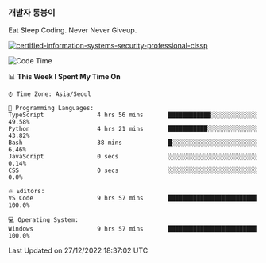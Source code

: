 ### 개발자 통붕이
Eat Sleep Coding.
Never Never Giveup.

[![certified-information-systems-security-professional-cissp](https://user-images.githubusercontent.com/44606727/157613689-acd84ec6-5f8f-4e79-89d9-a8d51f033634.png)](https://www.credly.com/badges/f394a010-85a0-450b-9136-8043af01d71c/public_url)

<!--START_SECTION:waka-->
![Code Time](http://img.shields.io/badge/Code%20Time-1%2C345%20hrs%2032%20mins-blue)

📊 **This Week I Spent My Time On** 

```text
⌚︎ Time Zone: Asia/Seoul

💬 Programming Languages: 
TypeScript               4 hrs 56 mins       ████████████░░░░░░░░░░░░░   49.58% 
Python                   4 hrs 21 mins       ███████████░░░░░░░░░░░░░░   43.82% 
Bash                     38 mins             █░░░░░░░░░░░░░░░░░░░░░░░░   6.46% 
JavaScript               0 secs              ░░░░░░░░░░░░░░░░░░░░░░░░░   0.14% 
CSS                      0 secs              ░░░░░░░░░░░░░░░░░░░░░░░░░   0.0%

🔥 Editors: 
VS Code                  9 hrs 57 mins       █████████████████████████   100.0%

💻 Operating System: 
Windows                  9 hrs 57 mins       █████████████████████████   100.0%

```


 Last Updated on 27/12/2022 18:37:02 UTC
<!--END_SECTION:waka-->
